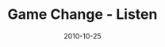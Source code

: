 ---
layout: music 
title: "Game Change - Listen"
series: "Game Change"
date: 2010-10-25 
description: "Chuck Mingo talks about what it means to listen to God."
audio: "http://s3.amazonaws.com/crossroadsaudiomessages/gamechange03.mp3"
audio-duration: "43:26"
src: "http://www.crossroads.net/players/media/mediumHz/GameChange_90x90.jpg"
---